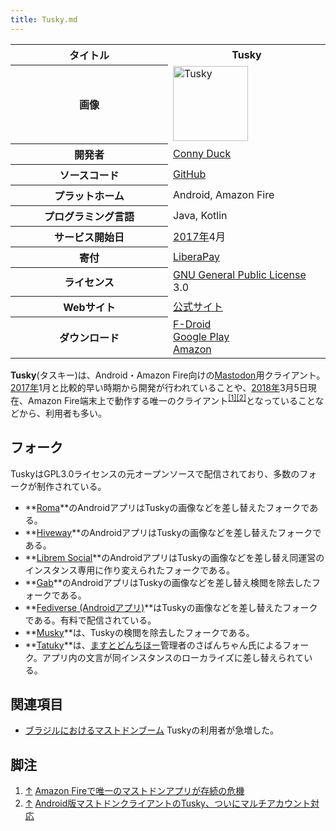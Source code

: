 ```yaml
---
title: Tusky.md
---
```

<div>

<table>
<colgroup>
<col style="width: 50%" />
<col style="width: 50%" />
</colgroup>
<tbody>
<tr class="header">
<th>タイトル</th>
<th>Tusky</th>
</tr>

<tr class="odd">
<th>画像</th>
<td><a href="/%E3%83%95%E3%82%A1%E3%82%A4%E3%83%AB:Tusky.png" title="Tusky"><img src="/images/0/0a/Tusky.png" width="120" height="120" alt="Tusky" /></a></td>
</tr>
<tr class="even">
<th scope="row">開発者</th>
<td><a href="https://mastodon.social/@ConnyDuck" rel="nofollow">Conny Duck</a></td>
</tr>
<tr class="odd">
<th scope="row">ソースコード</th>
<td><a href="https://github.com/tuskyapp/Tusky" rel="nofollow">GitHub</a></td>
</tr>
<tr class="even">
<th scope="row">プラットホーム</th>
<td>Android, Amazon Fire</td>
</tr>
<tr class="odd">
<th scope="row">プログラミング言語</th>
<td>Java, Kotlin</td>
</tr>
<tr class="even">
<th scope="row">サービス開始日</th>
<td><a href="/2017%E5%B9%B4" title="2017年">2017年</a>4月</td>
</tr>
<tr class="odd">
<th scope="row">寄付</th>
<td><a href="https://liberapay.com/ConnyDuck" rel="nofollow">LiberaPay</a></td>
</tr>
<tr class="even">
<th scope="row">ライセンス</th>
<td><a href="/GNU_General_Public_License" title="GNU General Public License">GNU General Public License</a> 3.0</td>
</tr>
<tr class="odd">
<th scope="row">Webサイト</th>
<td><a href="https://tusky.app" rel="nofollow">公式サイト</a></td>
</tr>
<tr class="even">
<th scope="row">ダウンロード</th>
<td><a href="https://f-droid.org/repository/browse/?fdid=com.keylesspalace.tusky" rel="nofollow">F-Droid</a><br />
<a href="https://play.google.com/store/apps/details?id=com.keylesspalace.tusky" rel="nofollow">Google Play</a><br />
<a href="https://www.amazon.com/dp/B077ZWWX9T" rel="nofollow">Amazon</a></td>
</tr>
</tbody>
</table>

  

**Tusky**(タスキー)は、Android・Amazon Fire向けの[Mastodon](/Mastodon "Mastodon")用クライアント。[2017年](/2017%E5%B9%B4 "2017年")1月と比較的早い時期から開発が行われていることや、[2018年](/2018%E5%B9%B4 "2018年")3月5日現在、Amazon Fire端末上で動作する唯一のクライアント<sup>[\[1\]](#cite_note-1)[\[2\]](#cite_note-2)</sup>となっていることなどから、利用者も多い。

## フォーク

TuskyはGPL3.0ライセンスの元オープンソースで配信されており、多数のフォークが制作されている。

-   **[Roma](/Roma "Roma")**のAndroidアプリはTuskyの画像などを差し替えたフォークである。
-   **[Hiveway](/Hiveway "Hiveway")**のAndroidアプリはTuskyの画像などを差し替えたフォークである。
-   **[Librem Social](/Librem_Social "Librem Social")**のAndroidアプリはTuskyの画像などを差し替え同運営のインスタンス専用に作り変えられたフォークである。
-   **[Gab](/Gab "Gab")**のAndroidアプリはTuskyの画像などを差し替え検閲を除去したフォークである。
-   **<a href="https://play.google.com/store/apps/details?id=com.farahead.fediverse" rel="nofollow">Fediverse (Androidアプリ)</a>**はTuskyの画像などを差し替えたフォークである。有料で配信されている。
-   **<a href="https://play.google.com/store/apps/details?id=com.keylesspalace.musky" rel="nofollow">Musky</a>**は、Tuskyの検閲を除去したフォークである。
-   **<a href="https://deploygate.com/distributions/e2ab94b9ac53ff5a840e010b4de19c667947b495" rel="nofollow">Tatuky</a>**は、[ますとどんちほー](/%E3%81%BE%E3%81%99%E3%81%A8%E3%81%A9%E3%82%93%E3%81%A1%E3%81%BB%E3%83%BC "ますとどんちほー")管理者のさばんちゃん氏によるフォーク。アプリ内の文言が同インスタンスのローカライズに差し替えられている。

## 関連項目

-   [ブラジルにおけるマストドンブーム](/%E3%83%96%E3%83%A9%E3%82%B8%E3%83%AB%E3%81%AB%E3%81%8A%E3%81%91%E3%82%8B%E3%83%9E%E3%82%B9%E3%83%88%E3%83%89%E3%83%B3%E3%83%96%E3%83%BC%E3%83%A0 "ブラジルにおけるマストドンブーム") Tuskyの利用者が急増した。

## 脚注

<div>

1.  [↑](#cite_ref-1) <a href="http://www.itmedia.co.jp/news/articles/1710/14/news033.html" rel="nofollow">Amazon Fireで唯一のマストドンアプリが存続の危機</a>
2.  [↑](#cite_ref-2) <a href="http://www.itmedia.co.jp/news/articles/1802/05/news141.html" rel="nofollow">Android版マストドンクライアントのTusky、ついにマルチアカウント対応</a>

</div>

</div>
